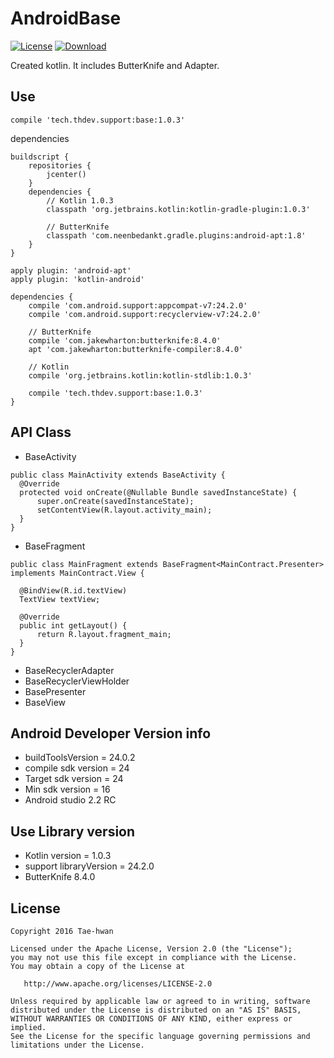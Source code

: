 # AndroidBase
[![License](https://img.shields.io/hexpm/l/plug.svg)]()
[ ![Download](https://api.bintray.com/packages/taehwandev/thdev.tech/base/images/download.svg) ](https://bintray.com/taehwandev/thdev.tech/base/_latestVersion)

Created kotlin. It includes ButterKnife and Adapter.

## Use

```
compile 'tech.thdev.support:base:1.0.3'
```

dependencies

```
buildscript {
    repositories {
        jcenter()
    }
    dependencies {
        // Kotlin 1.0.3
        classpath 'org.jetbrains.kotlin:kotlin-gradle-plugin:1.0.3'

        // ButterKnife
        classpath 'com.neenbedankt.gradle.plugins:android-apt:1.8'
    }
}

apply plugin: 'android-apt'
apply plugin: 'kotlin-android'

dependencies {
    compile 'com.android.support:appcompat-v7:24.2.0'
    compile 'com.android.support:recyclerview-v7:24.2.0'

    // ButterKnife
    compile 'com.jakewharton:butterknife:8.4.0'
    apt 'com.jakewharton:butterknife-compiler:8.4.0'

    // Kotlin
    compile 'org.jetbrains.kotlin:kotlin-stdlib:1.0.3'

    compile 'tech.thdev.support:base:1.0.3'
}
```

## API Class

- BaseActivity

```
public class MainActivity extends BaseActivity {
  @Override
  protected void onCreate(@Nullable Bundle savedInstanceState) {
      super.onCreate(savedInstanceState);
      setContentView(R.layout.activity_main);
  }
}
```

- BaseFragment

```
public class MainFragment extends BaseFragment<MainContract.Presenter> implements MainContract.View {

  @BindView(R.id.textView)
  TextView textView;

  @Override
  public int getLayout() {
      return R.layout.fragment_main;
  }
}
```

- BaseRecyclerAdapter
- BaseRecyclerViewHolder
- BasePresenter
- BaseView


## Android Developer Version info
- buildToolsVersion = 24.0.2
- compile sdk version = 24
- Target sdk version = 24
- Min sdk version = 16
- Android studio 2.2 RC


## Use Library version
- Kotlin version = 1.0.3
- support libraryVersion = 24.2.0
- ButterKnife 8.4.0


## License

```
Copyright 2016 Tae-hwan

Licensed under the Apache License, Version 2.0 (the "License");
you may not use this file except in compliance with the License.
You may obtain a copy of the License at

   http://www.apache.org/licenses/LICENSE-2.0

Unless required by applicable law or agreed to in writing, software
distributed under the License is distributed on an "AS IS" BASIS,
WITHOUT WARRANTIES OR CONDITIONS OF ANY KIND, either express or implied.
See the License for the specific language governing permissions and
limitations under the License.
```
